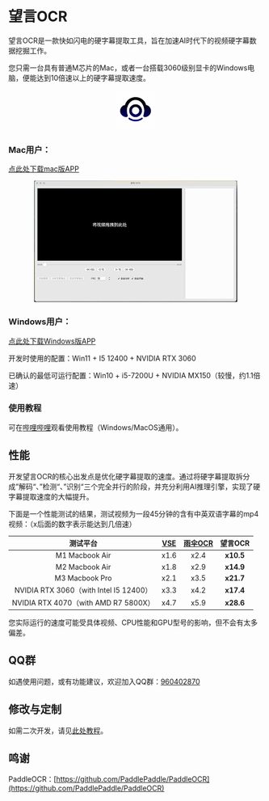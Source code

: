 <!-- 简体中文 | [English](README.en.md) -->


# 望言OCR

望言OCR是一款快如闪电的硬字幕提取工具，旨在加速AI时代下的视频硬字幕数据挖掘工作。

您只需一台具有普通M芯片的Mac，或者一台搭载3060级别显卡的Windows电脑，便能达到10倍速以上的硬字幕提取速度。

<div align="center">
  <img src="docs/AppIcon_256pt.png" style="max-height: 80px;max-width: 80px;">
</div>


### Mac用户：
[点此处下载mac版APP](https://github.com/nhjydywd/SubtitleOCR/releases/tag/v1.2.0)

<div style="text-align: center;">
  <img src="docs/mac_demo.gif" style="max-height: 300px;">
</div>

### Windows用户：
[点此处下载Windows版APP](https://pan.baidu.com/s/1cG9dUajZsYSvRD9IoryiVQ?pwd=6npr)

开发时使用的配置：Win11 + I5 12400 + NVIDIA RTX 3060

已确认的最低可运行配置：Win10 + i5-7200U + NVIDIA MX150（较慢，约1.1倍速）


### 使用教程
可在[哔哩哔哩](https://www.bilibili.com/video/BV1yn62YjE76/?spm_id_from=333.1387.homepage.video_card.click)观看使用教程（Windows/MacOS通用）。

## 性能
开发望言OCR的核心出发点是优化硬字幕提取的速度。通过将硬字幕提取拆分成”解码“、”检测“、”识别“三个完全并行的阶段，并充分利用AI推理引擎，实现了硬字幕提取速度的大幅提升。

下面是一个性能测试的结果，测试视频为一段45分钟的含有中英双语字幕的mp4视频：（x后面的数字表示能达到几倍速）

| 测试平台 | [VSE](https://github.com/YaoFANGUK/video-subtitle-extractor) | [雨伞OCR](https://apps.apple.com/cn/app/%E9%9B%A8%E4%BC%9E%E8%A7%86%E9%A2%91%E5%AD%97%E5%B9%95%E6%8F%90%E5%8F%96-%E9%9F%B3%E9%A2%91-%E5%BD%95%E9%9F%B3-%E8%A7%86%E9%A2%91%E8%BD%AC%E6%96%87%E5%AD%97%E7%A1%AC%E5%AD%97%E5%B9%95%E6%8F%90%E5%8F%96/id1639976304?mt=12) | **望言OCR** |
| :------: | :------: | :------:  | :------: |
| M1 Macbook Air | x1.6 | x2.4  | **x10.5** |
| M2 Macbook Air | x1.8 | x2.9  | **x14.9** |
| M3 Macbook Pro | x2.1 | x3.5  | **x21.7** |
| NVIDIA RTX 3060（with Intel I5 12400） | x3.3 | x4.2  | **x17.4** |
| NVIDIA RTX 4070（with AMD R7 5800X） | x4.7 | x5.9  | **x28.6** |

您实际运行的速度可能受具体视频、CPU性能和GPU型号的影响，但不会有太多偏差。



## QQ群
如遇使用问题，或有功能建议，欢迎加入QQ群：[960402870](https://qm.qq.com/q/Go5r1mWHuw)

## 修改与定制
如需二次开发，请见[此处教程](custom.md)。


## 鸣谢
PaddleOCR：[https://github.com/PaddlePaddle/PaddleOCR](https://github.com/PaddlePaddle/PaddleOCR)
